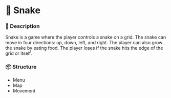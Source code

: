 # 🐍 Snake

### 📖 Description

Snake is a game where the player controls a snake on a grid. The snake can move in four directions: up, down, left, and right. The player can also grow the snake by eating food. The player loses if the snake hits the edge of the grid or itself.

### 📦 Structure

* Menu
* Map
* Movement